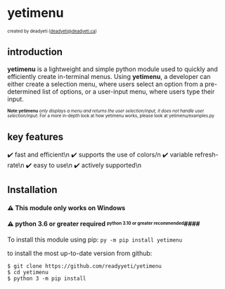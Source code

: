 # yetimenu
<sup><sub>created by deadyeti (deadyeti@deadyeti.ca)</sub></sup>

## introduction ##

**yetimenu** is a lightweight and simple python module used to quickly and efficiently create in-terminal menus. Using **yetimenu**, a developer can either create a selection menu, where users select an option from a pre-determined list of options, or a user-input menu, where users type their input.

<sup><sub>**Note**:**yetimenu** *only displays a menu and returns the user selection/input, it does not handle user selection/input*. For a more in-depth look at how yetimenu works, please look at yetimenu/examples.py</sub></sup>

## key features ##

   ✔️ fast and efficient\n
   ✔️ supports the use of colors/n
   ✔️ variable refresh-rate\n
   ✔️ easy to use\n
   ✔️ actively supported\n

## Installation ##

#### ⚠️ This module only works on Windows ####
#### ⚠️ python 3.6 or greater **required** <sup><sub>python 3.10 or greater recommended</sub></sup>####

To install this module using pip:
`py -m pip install yetimenu`

to install the most up-to-date version from github:
```git
$ git clone https://github.com/readyyeti/yetimenu
$ cd yetimenu
$ python 3 -m pip install
```
